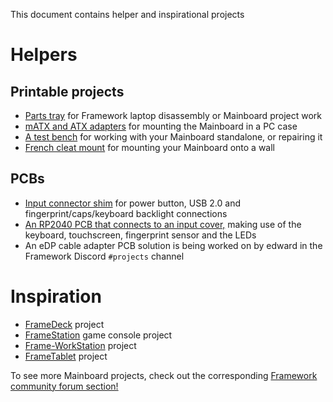 This document contains helper and inspirational projects 

# Helpers


## Printable projects

- [Parts tray](https://www.printables.com/model/253099-framework-parts-tray) for Framework laptop disassembly or Mainboard project work
- [mATX and ATX adapters](https://github.com/whatthefilament/Framework-Desktop-Adapter) for mounting the Mainboard in a PC case
- [A test bench](https://github.com/whatthefilament/Framework-Test-Bench) for working with your Mainboard standalone, or repairing it
- [French cleat mount](https://github.com/whatthefilament/Framework-French-Cleat-Mount) for mounting your Mainboard onto a wall

## PCBs 

- [Input connector shim](https://github.com/CRImier/MyKiCad/tree/master/Laptop%20mods/framework_input_brkt_smol) for power button, USB 2.0 and fingerprint/caps/keyboard backlight connections
- [An RP2040 PCB that connects to an input cover,](https://github.com/CRImier/MyKiCad/tree/master/Laptop%20mods/framework_input_controller) making use of the keyboard, touchscreen, fingerprint sensor and the LEDs
- An eDP cable adapter PCB solution is being worked on by edward in the Framework Discord `#projects` channel

# Inspiration

- [FrameDeck](https://github.com/brickbots/framedeck) project
- [FrameStation](https://github.com/whatthefilament/FrameStation) game console project
- [Frame-WorkStation](https://github.com/whatthefilament/Frame-WorkStation) project
- [FrameTablet](https://github.com/whatthefilament/Framework-Tablet) project

To see more Mainboard projects, check out the corresponding [Framework community forum section!](https://community.frame.work/c/developer-program/mainboard/133)
